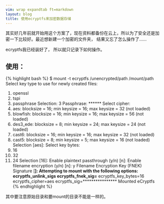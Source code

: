 ```yaml
---
vim: wrap expandtab ft=markdown
layout: blog
title: 使用ecryptfs来加密数据存储
---
```


其实好几年前就开始用这个方案了，现在资料都备份在云上，所以为了安全还是加密一下比较好。最近想新建一个加密的文件夹， 结果又忘了怎么操作了……

ecryptfs我已经装好了， 所以就只记录下如何操作。

## 使用：
{% highlight bash %}
$ mount -t ecryptfs /unencrypted/path /mount/path
Select key type to use for newly created files:
 1) openssl
 2) tspi
 3) passphrase
Selection: 3
Passphrase: ******
Select cipher:
 1) aes: blocksize = 16; min keysize = 16; max keysize = 32 (not loaded)
 2) blowfish: blocksize = 16; min keysize = 16; max keysize = 56 (not loaded)
 3) des3_ede: blocksize = 8; min keysize = 24; max keysize = 24 (not loaded)
 4) cast6: blocksize = 16; min keysize = 16; max keysize = 32 (not loaded)
 5) cast5: blocksize = 8; min keysize = 5; max keysize = 16 (not loaded)
Selection [aes]: 
Select key bytes:
 1) 16
 2) 32
 3) 24
Selection [16]: 
Enable plaintext passthrough (y/n) [n]: 
Enable filename encryption (y/n) [n]: y
Filename Encryption Key (FNEK) Signature [****************]:
Attempting to mount with the following options:
 ecryptfs_unlink_sigs
 ecryptfs_fnek_sig=****************
 ecryptfs_key_bytes=16
 ecryptfs_cipher=aes
 ecryptfs_sig=****************
Mounted eCryptfs
{% endhighlight %}

其中要注意原始目录和要mount的目录不能是一样的。
